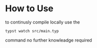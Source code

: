 # How to Use 


to continusly compile locally use the 
```shell
typst watch src/main.typ

```

command no further knowleadge required 
